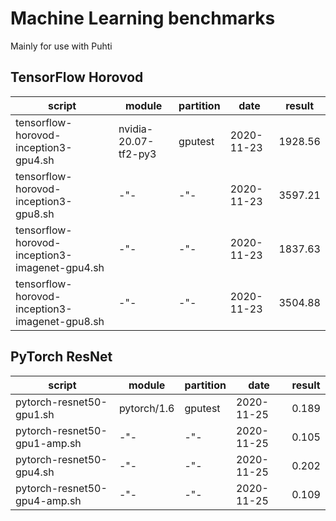 # Machine Learning benchmarks

Mainly for use with Puhti

## TensorFlow Horovod

| script                                         | module               | partition | date       | result  |
| ---------------------------------------------- | -------------------- | --------- | ---------- |---------|
| tensorflow-horovod-inception3-gpu4.sh          | nvidia-20.07-tf2-py3 | gputest   | 2020-11-23 | 1928.56 |
| tensorflow-horovod-inception3-gpu8.sh          | -"-                  | -"-       | 2020-11-23 | 3597.21 |
| tensorflow-horovod-inception3-imagenet-gpu4.sh | -"-                  | -"-       | 2020-11-23 | 1837.63 |
| tensorflow-horovod-inception3-imagenet-gpu8.sh | -"-                  | -"-       | 2020-11-23 | 3504.88 |


## PyTorch ResNet

| script                                         | module               | partition | date       | result |
| ---------------------------------------------- | -------------------- | --------- | ---------- |--------|
| pytorch-resnet50-gpu1.sh                       | pytorch/1.6          | gputest   | 2020-11-25 | 0.189  |
| pytorch-resnet50-gpu1-amp.sh                   | -"-                  | -"-       | 2020-11-25 | 0.105  |
| pytorch-resnet50-gpu4.sh                       | -"-                  | -"-       | 2020-11-25 | 0.202  |
| pytorch-resnet50-gpu4-amp.sh                   | -"-                  | -"-       | 2020-11-25 | 0.109  |
